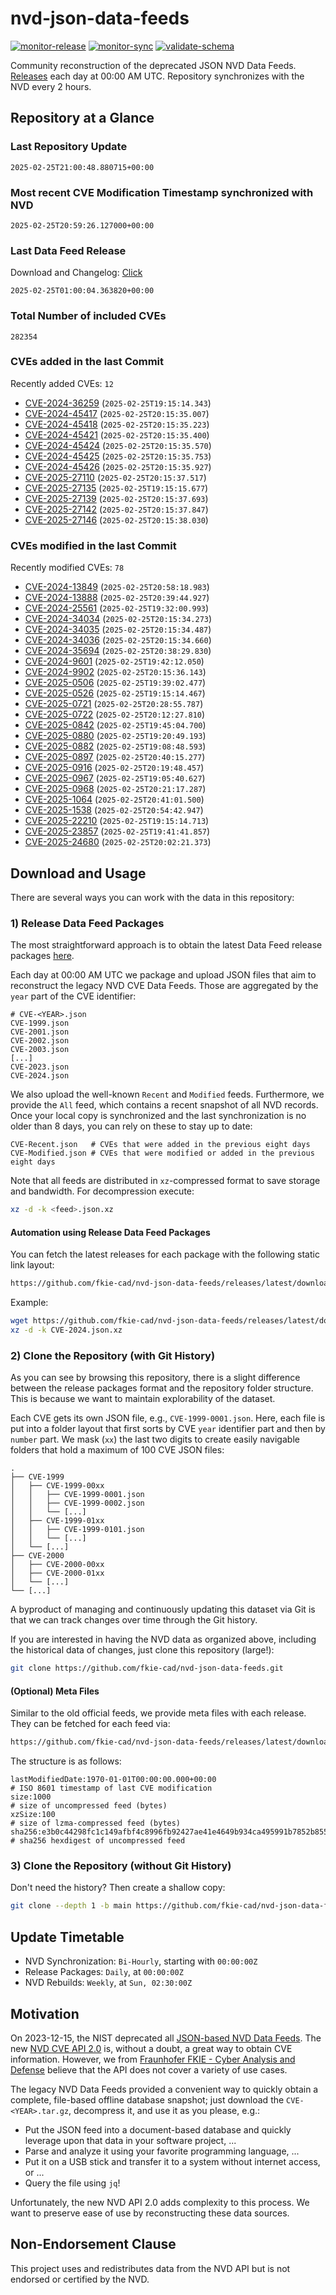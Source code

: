 # nvd-json-data-feeds

[![monitor-release](https://github.com/fkie-cad/nvd-json-data-feeds/actions/workflows/monitor_release.yml/badge.svg)](https://github.com/fkie-cad/nvd-json-data-feeds/actions/workflows/monitor_release.yml)
[![monitor-sync](https://github.com/fkie-cad/nvd-json-data-feeds/actions/workflows/monitor_sync.yml/badge.svg)](https://github.com/fkie-cad/nvd-json-data-feeds/actions/workflows/monitor_sync.yml)
[![validate-schema](https://github.com/fkie-cad/nvd-json-data-feeds/actions/workflows/validate_schema.yml/badge.svg)](https://github.com/fkie-cad/nvd-json-data-feeds/actions/workflows/validate_schema.yml)

Community reconstruction of the deprecated JSON NVD Data Feeds.
[Releases](https://github.com/fkie-cad/nvd-json-data-feeds/releases/latest) each day at 00:00 AM UTC.
Repository synchronizes with the NVD every 2 hours.

## Repository at a Glance

### Last Repository Update

```plain
2025-02-25T21:00:48.880715+00:00
```

### Most recent CVE Modification Timestamp synchronized with NVD

```plain
2025-02-25T20:59:26.127000+00:00
```

### Last Data Feed Release

Download and Changelog: [Click](https://github.com/fkie-cad/nvd-json-data-feeds/releases/latest)

```plain
2025-02-25T01:00:04.363820+00:00
```

### Total Number of included CVEs

```plain
282354
```

### CVEs added in the last Commit

Recently added CVEs: `12`

- [CVE-2024-36259](CVE-2024/CVE-2024-362xx/CVE-2024-36259.json) (`2025-02-25T19:15:14.343`)
- [CVE-2024-45417](CVE-2024/CVE-2024-454xx/CVE-2024-45417.json) (`2025-02-25T20:15:35.007`)
- [CVE-2024-45418](CVE-2024/CVE-2024-454xx/CVE-2024-45418.json) (`2025-02-25T20:15:35.223`)
- [CVE-2024-45421](CVE-2024/CVE-2024-454xx/CVE-2024-45421.json) (`2025-02-25T20:15:35.400`)
- [CVE-2024-45424](CVE-2024/CVE-2024-454xx/CVE-2024-45424.json) (`2025-02-25T20:15:35.570`)
- [CVE-2024-45425](CVE-2024/CVE-2024-454xx/CVE-2024-45425.json) (`2025-02-25T20:15:35.753`)
- [CVE-2024-45426](CVE-2024/CVE-2024-454xx/CVE-2024-45426.json) (`2025-02-25T20:15:35.927`)
- [CVE-2025-27110](CVE-2025/CVE-2025-271xx/CVE-2025-27110.json) (`2025-02-25T20:15:37.517`)
- [CVE-2025-27135](CVE-2025/CVE-2025-271xx/CVE-2025-27135.json) (`2025-02-25T19:15:15.677`)
- [CVE-2025-27139](CVE-2025/CVE-2025-271xx/CVE-2025-27139.json) (`2025-02-25T20:15:37.693`)
- [CVE-2025-27142](CVE-2025/CVE-2025-271xx/CVE-2025-27142.json) (`2025-02-25T20:15:37.847`)
- [CVE-2025-27146](CVE-2025/CVE-2025-271xx/CVE-2025-27146.json) (`2025-02-25T20:15:38.030`)


### CVEs modified in the last Commit

Recently modified CVEs: `78`

- [CVE-2024-13849](CVE-2024/CVE-2024-138xx/CVE-2024-13849.json) (`2025-02-25T20:58:18.983`)
- [CVE-2024-13888](CVE-2024/CVE-2024-138xx/CVE-2024-13888.json) (`2025-02-25T20:39:44.927`)
- [CVE-2024-25561](CVE-2024/CVE-2024-255xx/CVE-2024-25561.json) (`2025-02-25T19:32:00.993`)
- [CVE-2024-34034](CVE-2024/CVE-2024-340xx/CVE-2024-34034.json) (`2025-02-25T20:15:34.273`)
- [CVE-2024-34035](CVE-2024/CVE-2024-340xx/CVE-2024-34035.json) (`2025-02-25T20:15:34.487`)
- [CVE-2024-34036](CVE-2024/CVE-2024-340xx/CVE-2024-34036.json) (`2025-02-25T20:15:34.660`)
- [CVE-2024-35694](CVE-2024/CVE-2024-356xx/CVE-2024-35694.json) (`2025-02-25T20:38:29.830`)
- [CVE-2024-9601](CVE-2024/CVE-2024-96xx/CVE-2024-9601.json) (`2025-02-25T19:42:12.050`)
- [CVE-2024-9902](CVE-2024/CVE-2024-99xx/CVE-2024-9902.json) (`2025-02-25T20:15:36.143`)
- [CVE-2025-0506](CVE-2025/CVE-2025-05xx/CVE-2025-0506.json) (`2025-02-25T19:39:02.477`)
- [CVE-2025-0526](CVE-2025/CVE-2025-05xx/CVE-2025-0526.json) (`2025-02-25T19:15:14.467`)
- [CVE-2025-0721](CVE-2025/CVE-2025-07xx/CVE-2025-0721.json) (`2025-02-25T20:28:55.787`)
- [CVE-2025-0722](CVE-2025/CVE-2025-07xx/CVE-2025-0722.json) (`2025-02-25T20:12:27.810`)
- [CVE-2025-0842](CVE-2025/CVE-2025-08xx/CVE-2025-0842.json) (`2025-02-25T19:45:04.700`)
- [CVE-2025-0880](CVE-2025/CVE-2025-08xx/CVE-2025-0880.json) (`2025-02-25T19:20:49.193`)
- [CVE-2025-0882](CVE-2025/CVE-2025-08xx/CVE-2025-0882.json) (`2025-02-25T19:08:48.593`)
- [CVE-2025-0897](CVE-2025/CVE-2025-08xx/CVE-2025-0897.json) (`2025-02-25T20:40:15.277`)
- [CVE-2025-0916](CVE-2025/CVE-2025-09xx/CVE-2025-0916.json) (`2025-02-25T20:19:48.457`)
- [CVE-2025-0967](CVE-2025/CVE-2025-09xx/CVE-2025-0967.json) (`2025-02-25T19:05:40.627`)
- [CVE-2025-0968](CVE-2025/CVE-2025-09xx/CVE-2025-0968.json) (`2025-02-25T20:21:17.287`)
- [CVE-2025-1064](CVE-2025/CVE-2025-10xx/CVE-2025-1064.json) (`2025-02-25T20:41:01.500`)
- [CVE-2025-1538](CVE-2025/CVE-2025-15xx/CVE-2025-1538.json) (`2025-02-25T20:54:42.947`)
- [CVE-2025-22210](CVE-2025/CVE-2025-222xx/CVE-2025-22210.json) (`2025-02-25T19:15:14.713`)
- [CVE-2025-23857](CVE-2025/CVE-2025-238xx/CVE-2025-23857.json) (`2025-02-25T19:41:41.857`)
- [CVE-2025-24680](CVE-2025/CVE-2025-246xx/CVE-2025-24680.json) (`2025-02-25T20:02:21.373`)


## Download and Usage

There are several ways you can work with the data in this repository:

### 1) Release Data Feed Packages

The most straightforward approach is to obtain the latest Data Feed release packages [here](https://github.com/fkie-cad/nvd-json-data-feeds/releases/latest).

Each day at 00:00 AM UTC we package and upload JSON files that aim to reconstruct the legacy NVD CVE Data Feeds.
Those are aggregated by the `year` part of the CVE identifier:

```
# CVE-<YEAR>.json
CVE-1999.json
CVE-2001.json
CVE-2002.json
CVE-2003.json
[...]
CVE-2023.json
CVE-2024.json
```

We also upload the well-known `Recent` and `Modified` feeds.
Furthermore, we provide the `All` feed, which contains a recent snapshot of all NVD records.
Once your local copy is synchronized and the last synchronization is no older than 8 days, you can rely on these to stay up to date:

```plain
CVE-Recent.json   # CVEs that were added in the previous eight days
CVE-Modified.json # CVEs that were modified or added in the previous eight days
```

Note that all feeds are distributed in `xz`-compressed format to save storage and bandwidth.
For decompression execute:

```sh
xz -d -k <feed>.json.xz
```

#### Automation using Release Data Feed Packages

You can fetch the latest releases for each package with the following static link layout:

```sh
https://github.com/fkie-cad/nvd-json-data-feeds/releases/latest/download/CVE-<YEAR>.json.xz
```

Example:

```sh
wget https://github.com/fkie-cad/nvd-json-data-feeds/releases/latest/download/CVE-2024.json.xz
xz -d -k CVE-2024.json.xz
```

### 2) Clone the Repository (with Git History)

As you can see by browsing this repository, there is a slight difference between the release packages format and the repository folder structure.
This is because we want to maintain explorability of the dataset.

Each CVE gets its own JSON file, e.g., `CVE-1999-0001.json`.
Here, each file is put into a folder layout that first sorts by CVE `year` identifier part and then by `number` part.
We mask (`xx`) the last two digits to create easily navigable folders that hold a maximum of 100 CVE JSON files:

```plain
.
├── CVE-1999
│   ├── CVE-1999-00xx
│   │   ├── CVE-1999-0001.json
│   │   ├── CVE-1999-0002.json
│   │   └── [...]
│   ├── CVE-1999-01xx
│   │   ├── CVE-1999-0101.json
│   │   └── [...]
│   └── [...]
├── CVE-2000
│   ├── CVE-2000-00xx
│   ├── CVE-2000-01xx
│   └── [...]
└── [...]
```

A byproduct of managing and continuously updating this dataset via Git is that we can track changes over time through the Git history.

If you are interested in having the NVD data as organized above, including the historical data of changes, just clone this repository (large!):

```sh
git clone https://github.com/fkie-cad/nvd-json-data-feeds.git
```

#### (Optional) Meta Files

Similar to the old official feeds, we provide meta files with each release. They can be fetched for each feed via:

```sh
https://github.com/fkie-cad/nvd-json-data-feeds/releases/latest/download/CVE-<YEAR>.meta
```

The structure is as follows:

```plain
lastModifiedDate:1970-01-01T00:00:00.000+00:00                          # ISO 8601 timestamp of last CVE modification
size:1000                                                               # size of uncompressed feed (bytes)
xzSize:100                                                              # size of lzma-compressed feed (bytes)
sha256:e3b0c44298fc1c149afbf4c8996fb92427ae41e4649b934ca495991b7852b855 # sha256 hexdigest of uncompressed feed
```

### 3) Clone the Repository (without Git History)

Don't need the history? Then create a shallow copy:

```sh
git clone --depth 1 -b main https://github.com/fkie-cad/nvd-json-data-feeds.git
```


## Update Timetable

* NVD Synchronization: `Bi-Hourly`, starting with `00:00:00Z`
* Release Packages: `Daily`, at `00:00:00Z`
* NVD Rebuilds: `Weekly`, at `Sun, 02:30:00Z`


## Motivation

On 2023-12-15, the NIST deprecated all [JSON-based NVD Data Feeds](https://nvd.nist.gov/vuln/data-feeds#divRetirementBanner-1).
The new [NVD CVE API 2.0](https://nvd.nist.gov/developers/vulnerabilities) is, without a doubt, a great way to obtain CVE information.
However, we from [Fraunhofer FKIE - Cyber Analysis and Defense](https://www.fkie.fraunhofer.de/en/departments/cad.html) believe that the API does not cover a variety of use cases.

The legacy NVD Data Feeds provided a convenient way to quickly obtain a complete, file-based offline database snapshot; just download the `CVE-<YEAR>.tar.gz`, decompress it, and use it as you please, e.g.:

- Put the JSON feed into a document-based database and quickly leverage upon that data in your software project, ...
- Parse and analyze it using your favorite programming language, ...
- Put it on a USB stick and transfer it to a system without internet access, or ...
- Query the file using `jq`!

Unfortunately, the new NVD API 2.0 adds complexity to this process.
We want to preserve ease of use by reconstructing these data sources.

## Non-Endorsement Clause

This project uses and redistributes data from the NVD API but is not endorsed or certified by the NVD.